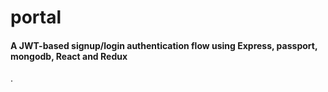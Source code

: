 # portal
#### A JWT-based signup/login authentication flow using Express, passport, mongodb, React and Redux 
.
